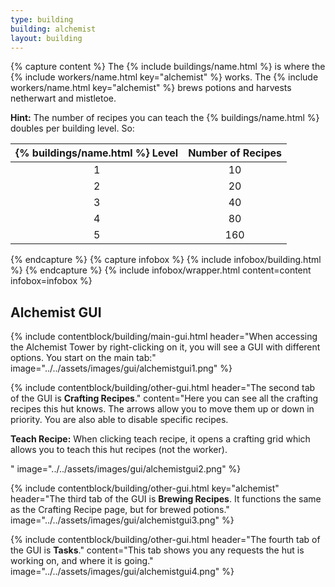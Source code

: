 ```yaml
---
type: building
building: alchemist
layout: building
---
```

{% capture content %}
The {% include buildings/name.html %} is where the {% include workers/name.html key="alchemist" %} works. The {% include workers/name.html key="alchemist" %} brews potions and harvests netherwart and mistletoe.

**Hint:** The number of recipes you can teach the {% buildings/name.html %} doubles per building level. So:

| {% buildings/name.html %} Level | Number of Recipes |
| :-----------: | :---------------: |
|       1       |        10         |
|       2       |        20         |
|       3       |        40         |
|       4       |        80         |
|       5       |        160        |

{% endcapture %}
{% capture infobox %}
{% include infobox/building.html %}
{% endcapture %}
{% include infobox/wrapper.html content=content infobox=infobox %}

## Alchemist GUI

{% include contentblock/building/main-gui.html header="When accessing the Alchemist Tower by right-clicking on it, you will see a GUI with different options. You start on the main tab:" image="../../assets/images/gui/alchemistgui1.png" %}

{% include contentblock/building/other-gui.html header="The second tab of the GUI is <strong>Crafting Recipes</strong>." content="Here you can see all the crafting recipes this hut knows.  The arrows allow you to move them up or down in priority.  You are also able to disable specific recipes.<p><strong> Teach Recipe:</strong> When clicking teach recipe, it opens a crafting grid which allows you to teach this hut recipes (not the worker).</p>" image="../../assets/images/gui/alchemistgui2.png" %}

{% include contentblock/building/other-gui.html key="alchemist" header="The third tab of the GUI is <strong>Brewing Recipes</strong>. It functions the same as the Crafting Recipe page, but for brewed potions." image="../../assets/images/gui/alchemistgui3.png" %}

{% include contentblock/building/other-gui.html header="The fourth tab of the GUI is <strong>Tasks</strong>." content="This tab shows you any requests the hut is working on, and where it is going." image="../../assets/images/gui/alchemistgui4.png" %}

